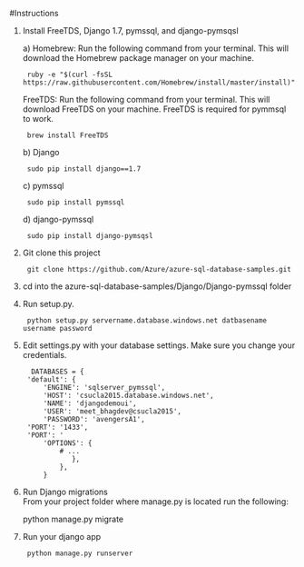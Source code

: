 #Instructions


1. Install FreeTDS, Django 1.7, pymssql, and django-pymsqsl

	a) Homebrew: Run the following command from your terminal. This will download the Homebrew package manager on your machine.

        ruby -e "$(curl -fsSL https://raw.githubusercontent.com/Homebrew/install/master/install)"

	FreeTDS: Run the following command from your terminal. This will download FreeTDS on your 	machine. FreeTDS is required for pymmsql to work.

        brew install FreeTDS
        
	b) Django

        sudo pip install django==1.7

	c) pymssql

        sudo pip install pymssql

	d) django-pymssql

        sudo pip install django-pymsqsl	


2. Git clone this project


        git clone https://github.com/Azure/azure-sql-database-samples.git


3. cd into the azure-sql-database-samples/Django/Django-pymssql folder


4. Run setup.py.


        python setup.py servername.database.windows.net datbasename username password
        
        
   
5. Edit settings.py with your database settings. Make sure you change your credentials.
        
        
         DATABASES = {
	    'default': {
	        'ENGINE': 'sqlserver_pymssql',
	        'HOST': 'csucla2015.database.windows.net',
	        'NAME': 'djangodemoui',
	        'USER': 'meet_bhagdev@csucla2015',
	        'PASSWORD': 'avengersA1',
		'PORT': '1433',
		'PORT': '
	        'OPTIONS': {
	            # ...
        		   },
	    		},
		    }


6. Run Django migrations
<br>From your project folder where manage.py is located run the following:

	python manage.py migrate

7. Run your django app

        python manage.py runserver
